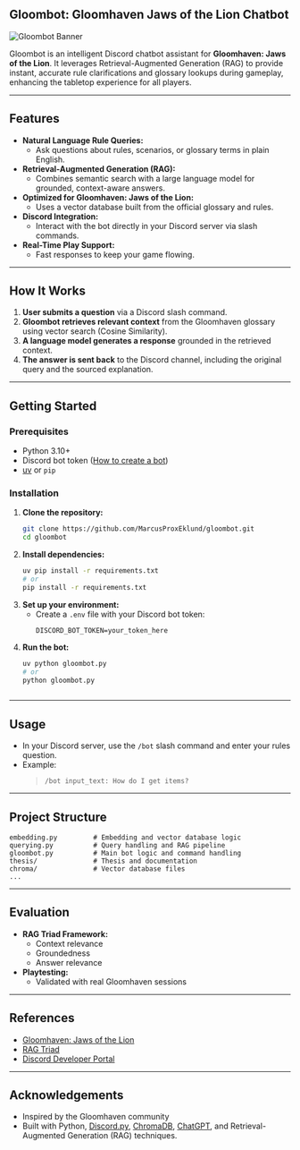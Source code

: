 ## Gloombot: Gloomhaven Jaws of the Lion Chatbot

![Gloombot Banner](thesis/appendix/gloombotdiscord.gif)

Gloombot is an intelligent Discord chatbot assistant for **Gloomhaven: Jaws of the Lion**. It leverages Retrieval-Augmented Generation (RAG) to provide instant, accurate rule clarifications and glossary lookups during gameplay, enhancing the tabletop experience for all players.

---

## Features

- **Natural Language Rule Queries:**
	- Ask questions about rules, scenarios, or glossary terms in plain English.
- **Retrieval-Augmented Generation (RAG):**
	- Combines semantic search with a large language model for grounded, context-aware answers.
- **Optimized for Gloomhaven: Jaws of the Lion:**
	- Uses a vector database built from the official glossary and rules.
- **Discord Integration:**
	- Interact with the bot directly in your Discord server via slash commands.
- **Real-Time Play Support:**
	- Fast responses to keep your game flowing.

---

## How It Works

1. **User submits a question** via a Discord slash command.
2. **Gloombot retrieves relevant context** from the Gloomhaven glossary using vector search (Cosine Similarity).
3. **A language model generates a response** grounded in the retrieved context.
4. **The answer is sent back** to the Discord channel, including the original query and the sourced explanation.

---

## Getting Started

### Prerequisites
- Python 3.10+
- Discord bot token ([How to create a bot](https://discord.com/developers/applications))
- [uv](https://github.com/astral-sh/uv) or `pip`

### Installation

1. **Clone the repository:**
    ```bash
    git clone https://github.com/MarcusProxEklund/gloombot.git
    cd gloombot
    ```
2. **Install dependencies:**
    ```bash
    uv pip install -r requirements.txt
    # or
    pip install -r requirements.txt
    ```
3. **Set up your environment:**
    - Create a `.env` file with your Discord bot token:
      ```env
      DISCORD_BOT_TOKEN=your_token_here
      ```
4. **Run the bot:**
    ```bash
    uv python gloombot.py
    # or
    python gloombot.py
    ```
	 ```

---

## Usage

- In your Discord server, use the `/bot` slash command and enter your rules question.
- Example:
	> `/bot input_text: How do I get items?`

---

## Project Structure

```
embedding.py         # Embedding and vector database logic
querying.py          # Query handling and RAG pipeline
gloombot.py          # Main bot logic and command handling
thesis/              # Thesis and documentation
chroma/              # Vector database files
...
```

---

## Evaluation

- **RAG Triad Framework:**
	- Context relevance
	- Groundedness
	- Answer relevance
- **Playtesting:**
	- Validated with real Gloomhaven sessions

---

## References
- [Gloomhaven: Jaws of the Lion](https://boardgamegeek.com/boardgame/291457/gloomhaven-jaws-lion)
- [RAG Triad](https://truera.com/blog/the-rag-triad-framework/)
- [Discord Developer Portal](https://discord.com/developers/docs/intro)

---

## Acknowledgements

- Inspired by the Gloomhaven community
- Built with Python, [Discord.py](https://discordpy.readthedocs.io/), [ChromaDB](https://www.trychroma.com/), [ChatGPT](https://platform.openai.com/docs/models/gpt-4), and Retrieval-Augmented Generation (RAG) techniques.
